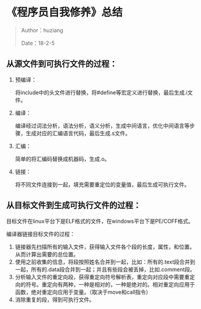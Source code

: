 # 《程序员自我修养》总结

> Author：huziang </br>
>
> Date：18-2-5

## 从源文件到可执行文件的过程：

1. 预编译：

   将include中的头文件进行替换，将#define等宏定义进行替换，最后生成.i文件。

2. 编译：

   编译经过词法分析，语法分析，语义分析，生成中间语言，优化中间语言等步骤，生成对应的汇编语言代码，最后生成.s文件。

3. 汇编：

   简单的将汇编码替换成机器码，生成.o。

4. 链接：

   将不同文件连接到一起，填充需要重定位的变量值，最后生成可执行文件。

## 从目标文件到生成可执行文件的过程：

目标文件在linux平台下是ELF格式的文件，在windows平台下是PE/COFF格式。

编译器链接目标文件的过程：

1. 链接器先扫描所有的输入文件，获得输入文件各个段的长度，属性，和位置。从而计算出需要的总位置。
2. 使用之前收集的信息，将段按照姓名合并到一起，比如：所有的.text段合并到一起，所有的.data段合并到一起；并且有些段会被丢掉，比如.comment段。
3. 分析输入文件的重定向段，获得重定向符号解析表，重定向对应段中需要重定向的符号。重定向有两种，一种是相对的，一种是绝对的。相对重定向应用于函数，绝对重定向应用于变量。（取决于move和call指令）
4. 消除重复的段，得到可执行文件。